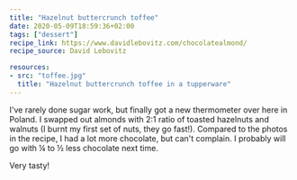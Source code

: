 ```yaml
---
title: "Hazelnut buttercrunch toffee"
date: 2020-05-09T18:59:36+02:00
tags: ["dessert"]
recipe_link: https://www.davidlebovitz.com/chocolatealmond/
recipe_source: David Lebovitz

resources:
- src: "toffee.jpg"
  title: "Hazelnut buttercrunch toffee in a tupperware"
---
```


I've rarely done sugar work, but finally got a new thermometer over here in Poland. I swapped out almonds with 2:1 ratio of toasted hazelnuts and walnuts (I burnt my first set of nuts, they go fast!). Compared to the photos in the recipe, I had a lot more chocolate, but can't complain. I probably will go with ¼ to ½ less chocolate next time.

Very tasty!

